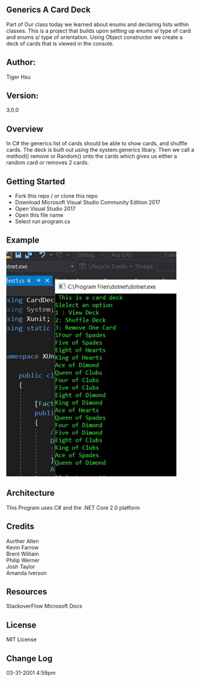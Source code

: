 ## Generics A Card Deck
Part of Our class today we learned about enums and declaring lists within classes. This is a project that builds upon setting up 
enums v/ type of card and enums s/ type of orientation. Using Object constructor we create a deck of cards that is viewed in the console.

## Author:
Tiger Hsu

## Version:
3.0.0 

## Overview
In C# the generics list of cards should be able to show cards, and shuffle cards. The deck is built out using the system.generics libary. Then we call a method() remove or Random() onto the cards which gives us either a random card or removes 2 cards.


## Getting Started
- Fork this repo / or clone this repo
- Download Microsoft Visual Studio Community Edition 2017
- Open Visual Studio 2017
- Open this file name 
- Select run program.cs

## Example

![alt text](/CardDeck/DeckofCards.JPG)

<!-- Show them what looks like and how how to use the application.  -->

## Architecture
This  Program uses C# and the .NET Core 2.0 platform

## Credits
Aurther Allen <br>
Kevin Farrow <br>
Brent William <br>
Philip Werner <br>
Josh Taylor <br>
Amanda Iverson <br>

## Resources
StackoverFlow
Microsoft Docs

## License
MIT License

## Change Log

03-31-2001 4:59pm
